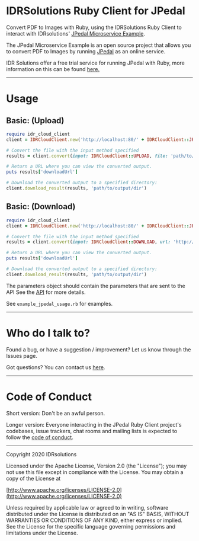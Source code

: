# IDRSolutions Ruby Client for JPedal #

Convert PDF to Images with Ruby, using the IDRSolutions Ruby Client to
interact with IDRsolutions' [JPedal Microservice Example](https://github.com/idrsolutions/jpedal-microservice-example).

The JPedal Microservice Example is an open source project that allows you to
convert PDF to Images by running [JPedal](https://www.idrsolutions.com/jpedal/) as an online service.

IDR Solutions offer a free trial service for running JPedal with Ruby,
more information on this can be found [here.](https://www.idrsolutions.com/jpedal/convert-pdf-in-ruby)

-----

# Usage #

## Basic: (Upload) #

```Ruby
require idr_cloud_client
client = IDRCloudClient.new('http://localhost:80/' + IDRCloudClient::JPEDAL)

# Convert the file with the input method specified
results = client.convert(input: IDRCloudClient::UPLOAD, file: 'path/to/file.pdf')

# Return a URL where you can view the converted output.
puts results['downloadUrl']

# Download the converted output to a specified directory:
client.download_result(results, 'path/to/output/dir')
```

## Basic: (Download) #
```Ruby
require idr_cloud_client
client = IDRCloudClient.new('http://localhost:80/' + IDRCloudClient::JPEDAL)

# Convert the file with the input method specified
results = client.convert(input: IDRCloudClient::DOWNLOAD, url: 'http://link.to/filename')

# Return a URL where you can view the converted output.
puts results['downloadUrl']

# Download the converted output to a specified directory:
client.download_result(results, 'path/to/output/dir')
```

The parameters object should contain the parameters that are sent to the API
See the [API](https://github.com/idrsolutions/jpedal-microservice-example/blob/master/API.md) for more details.

See `example_jpedal_usage.rb` for examples.

-----

# Who do I talk to? #

Found a bug, or have a suggestion / improvement? Let us know through the Issues page.

Got questions? You can contact us [here](https://idrsolutions.zendesk.com/hc/en-us/requests/new).

-----

# Code of Conduct #

Short version: Don't be an awful person.

Longer version: Everyone interacting in the JPedal Ruby Client project's codebases, issue trackers, chat rooms and mailing lists is expected to follow the [code of conduct](CODE_OF_CONDUCT.md).

-----

Copyright 2020 IDRsolutions

Licensed under the Apache License, Version 2.0 (the "License");
you may not use this file except in compliance with the License.
You may obtain a copy of the License at

[http://www.apache.org/licenses/LICENSE-2.0](http://www.apache.org/licenses/LICENSE-2.0)

Unless required by applicable law or agreed to in writing, software
distributed under the License is distributed on an "AS IS" BASIS,
WITHOUT WARRANTIES OR CONDITIONS OF ANY KIND, either express or implied.
See the License for the specific language governing permissions and
limitations under the License.